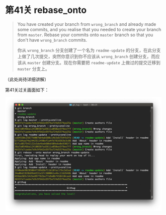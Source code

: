 # 第41关 rebase_onto

> You have created your branch from `wrong_branch` and already made some commits, and you realise that you needed to create your branch from `master`. Rebase your commits onto `master` branch so that you don't have `wrong_branch` commits.
> 
> 你从 `wrong_branch` 分支创建了一个名为 `readme-update` 的分支，在此分支上做了几次提交，突然你意识到你不应该从 `wrong_branch` 创建分支，而应该从 `master` 创建分支。现在你需要把 `readme-update` 上做过的提交迁移到 `master` 分支上。

（此处尚待详细讲解）

第41关过关画面如下：

![第41关 rebase_onto](images/level-41-rebase-onto.png)